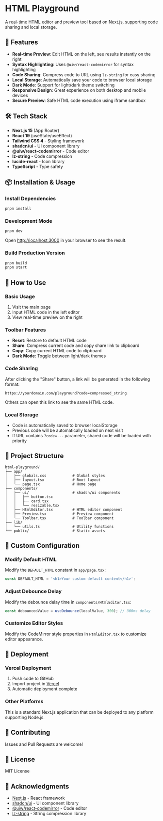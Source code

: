 # HTML Playground

A real-time HTML editor and preview tool based on Next.js, supporting code sharing and local storage.

## 🚀 Features

- **Real-time Preview**: Edit HTML on the left, see results instantly on the right
- **Syntax Highlighting**: Uses `@uiw/react-codemirror` for syntax highlighting
- **Code Sharing**: Compress code to URL using `lz-string` for easy sharing
- **Local Storage**: Automatically save your code to browser local storage
- **Dark Mode**: Support for light/dark theme switching
- **Responsive Design**: Great experience on both desktop and mobile devices
- **Secure Preview**: Safe HTML code execution using iframe sandbox

## 🛠️ Tech Stack

- **Next.js 15** (App Router)
- **React 19** (useState/useEffect)
- **Tailwind CSS 4** - Styling framework
- **shadcn/ui** - UI component library
- **@uiw/react-codemirror** - Code editor
- **lz-string** - Code compression
- **lucide-react** - Icon library
- **TypeScript** - Type safety

## 📦 Installation & Usage

### Install Dependencies

```bash
pnpm install
```

### Development Mode

```bash
pnpm dev
```

Open [http://localhost:3000](http://localhost:3000) in your browser to see the result.

### Build Production Version

```bash
pnpm build
pnpm start
```

## 🎯 How to Use

### Basic Usage

1. Visit the main page
2. Input HTML code in the left editor
3. View real-time preview on the right

### Toolbar Features

- **Reset**: Restore to default HTML code
- **Share**: Compress current code and copy share link to clipboard
- **Copy**: Copy current HTML code to clipboard
- **Dark Mode**: Toggle between light/dark themes

### Code Sharing

After clicking the "Share" button, a link will be generated in the following format:

```
https://yourdomain.com/playground?code=compressed_string
```

Others can open this link to see the same HTML code.

### Local Storage

- Code is automatically saved to browser localStorage
- Previous code will be automatically loaded on next visit
- If URL contains `?code=...` parameter, shared code will be loaded with priority

## 📁 Project Structure

```
html-playground/
├── app/
│   ├── globals.css            # Global styles
│   ├── layout.tsx             # Root layout
│   └── page.tsx               # Home page
├── components/
│   ├── ui/                    # shadcn/ui components
│   │   ├── button.tsx
│   │   ├── card.tsx
│   │   └── resizable.tsx
│   ├── HtmlEditor.tsx         # HTML editor component
│   ├── Preview.tsx            # Preview component
│   └── Toolbar.tsx            # Toolbar component
├── lib/
│   └── utils.ts               # Utility functions
└── public/                    # Static assets
```

## 🔧 Custom Configuration

### Modify Default HTML

Modify the `DEFAULT_HTML` constant in `app/page.tsx`:

```typescript
const DEFAULT_HTML = '<h1>Your custom default content</h1>';
```

### Adjust Debounce Delay

Modify the debounce delay time in `components/HtmlEditor.tsx`:

```typescript
const debouncedValue = useDebounce(localValue, 300); // 300ms delay
```

### Customize Editor Styles

Modify the CodeMirror style properties in `HtmlEditor.tsx` to customize editor appearance.

## 🚀 Deployment

### Vercel Deployment

1. Push code to GitHub
2. Import project in [Vercel](https://vercel.com)
3. Automatic deployment complete

### Other Platforms

This is a standard Next.js application that can be deployed to any platform supporting Node.js.

## 🤝 Contributing

Issues and Pull Requests are welcome!

## 📄 License

MIT License

## 🙏 Acknowledgments

- [Next.js](https://nextjs.org/) - React framework
- [shadcn/ui](https://ui.shadcn.com/) - UI component library
- [@uiw/react-codemirror](https://github.com/uiwjs/react-codemirror) - Code editor
- [lz-string](https://github.com/pieroxy/lz-string) - String compression library

